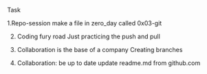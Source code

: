 Task

1.Repo-session 
make a file in zero_day called 0x03-git

2. Coding fury road 
  Just practicing the push and pull

3. Collaboration is the base of a company 
  Creating branches

4. Collaboration: be up to date 
   update readme.md from github.com
